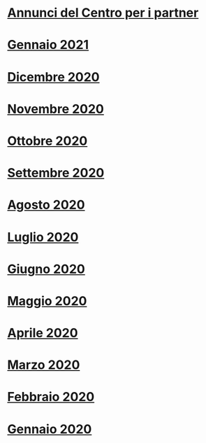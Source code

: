 # [Annunci del Centro per i partner](index.md)
# [Gennaio 2021](2021-january.md)
# [Dicembre 2020](2020-december.md)
# [Novembre 2020](2020-november.md)
# [Ottobre 2020](2020-october.md)
# [Settembre 2020](2020-september.md)
# [Agosto 2020](2020-august.md)
# [Luglio 2020](2020-july.md)
# [Giugno 2020](2020-june.md)
# [Maggio 2020](2020-may.md)
# [Aprile 2020](2020-april.md)
# [Marzo 2020](2020-march.md)
# [Febbraio 2020](2020-february.md)
# [Gennaio 2020](2020-january.md)
